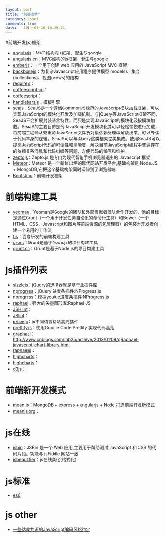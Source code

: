 ```yaml
---
layout: post
title: "前端技术"
category: asset
comments: true
date:   2014-09-16 10:59:51
---
```


#前端开发(js)框架
- [angularjs](http://angularjs.org/)：MVC结构的js框架，诞生与google
- [angularjs.cn](http://www.angularjs.cn/)：MVC结构的js框架，诞生与google
- [emberjs](http://www.emberjs.cn/guides/)：一个用于创建 web 应用的 JavaScript MVC 框架
- [backbonejs](http://backbonejs.org/)：为复杂Javascript应用程序提供模型(models)、集合(collections)、视图(views)的结构
- [requirejs](http://www.requirejs.org/)：
- [coffeescript.cn](http://coffee-script.org/)：
- [coffeescript](http://coffeescript.org/)：
- [handlebarsjs](http://handlebarsjs.com/)：模板引擎
- [seajs](http://seajs.org/docs/)：SeaJS是一个遵循CommonJS规范的JavaScript模块加载框架，可以实现JavaScript的模块化开发及加载机制。与jQuery等JavaScript框架不同，SeaJS不会扩展封装语言特性，而只是实现JavaScript的模块化及按模块加载。SeaJS的主要目的是令JavaScript开发模块化并可以轻松愉悦进行加载，将前端工程师从繁重的JavaScript文件及对象依赖处理中解放出来，可以专注于代码本身的逻辑。SeaJS可以与jQuery这类框架完美集成。使用SeaJS可以提高JavaScript代码的可读性和清晰度，解决目前JavaScript编程中普遍存在的依赖关系混乱和代码纠缠等问题，方便代码的编写和维护。
- [zeptojs](http://zeptojs.com/)：Zepto.js 是专门为现代智能手机浏览器退出的 Javascript 框架
- [Meteor](http://docs.meteor.com/#quickstart)：Meteor 是一个新鲜出炉的现代网站开发平台,基础构架是 Node.JS + MongoDB,它把这个基础构架同时延伸到了浏览器端
- [Bootstrap](http://www.bootcss.com/)：前端开发框架


# 前端构建工具
- [yeoman](http://yeoman.io/)：Yeoman是Google的团队和外部贡献者团队合作开发的，他的目标是通过Grunt（一个用于开发任务自动化的命令行工具）和Bower（一个HTML、CSS、Javascript和图片等前端资源的包管理器）的包装为开发者创建一个易用的工作流
- [fis](http://fis.baidu.com/)：百度研发的前端构建工具
- [grunt](http://gruntjs.com/)：Grunt是基于Node.js的项目构建工具
- [grunt.cn](http://gruntjs.cn/)：Grunt是基于Node.js的项目构建工具


# js插件列表
- [sizzlejs](http://sizzlejs.com/)：jQuery的选择器就是基于此插件库
- [nprogress](http://www.nprogress.co/)：jQuery 进度条插件:NProgress.js
- [nprogress](http://ricostacruz.com/nprogress/)：模拟youtue进度条插件:NProgress.js
- [raphael](http://raphaeljs.com/)：强大的矢量图形库:Raphael JS
- [JSHlint](http://www.jshint.com/install/)：
- [JSlint](http://www.jslint.com/)：
- [prismjs](http://prismjs.com/)：js不同语言语法高亮插件
- [prettify.js](https://code.google.com/p/google-code-prettify/)：使用Google Code Prettify 实现代码高亮
- [graphael](http://graphael.cs.arizona.edu/)：http://www.cnblogs.com/lhb25/archive/2013/01/09/gRaphael-javascript-chart-library.html
- [raphaeljs](http://raphaeljs.com/)：
- [highcharts](http://www.hcharts.cn/)：
- [highcharts](http://www.hcharts.com/)：
- [d3js](http://d3js.org/)：


# 前端新开发模式
- [mean.io](http://mean.io/#!/)：MongoDB + express + angularjs + Node 打造前端开发新模式
- [meanjs.org](http://meanjs.org/)：


# js在线
- [jsbin](http://jsbin.com/)：JSBin 是一个 Web 应用,主要用于帮助测试 JavaScript 和 CSS 的代码片段。功能与 jsFiddle 网站一致
- [jsbeautifier](http://jsbeautifier.org/)：js在线美化(格式化)


# js标准
- [es6](http://es6.ruanyifeng.com/)


# js other
- [一些达成共识的JavaScript编码风格约定](http://www.iteye.com/news/28028-JavaScript-code-style-guidek)

